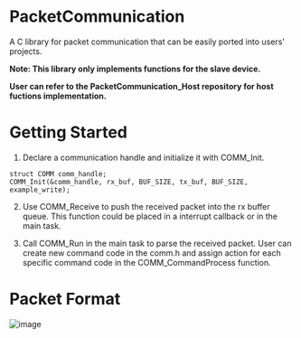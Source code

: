 # PacketCommunication
A C library for packet communication that can be easily ported into users' projects. 

**Note: This library only implements functions for the slave device.**

**User can refer to the PacketCommunication_Host repository for host fuctions implementation.**

# Getting Started
1. Declare a communication handle and initialize it with COMM_Init. 
```
struct COMM comm_handle;
COMM_Init(&comm_handle, rx_buf, BUF_SIZE, tx_buf, BUF_SIZE, example_write);
```

2. Use COMM_Receive to push the received packet into the rx buffer queue. This function could be placed in a interrupt callback or in the main task. 

3. Call COMM_Run in the main task to parse the received packet. User can create new command code in the comm.h and assign action for each specific command code in the COMM_CommandProcess function. 

# Packet Format
![image](https://github.com/howardliao0211/PacketCommunication/assets/129032373/d085ef07-8f4b-4130-b647-4df21aa7bacf)
